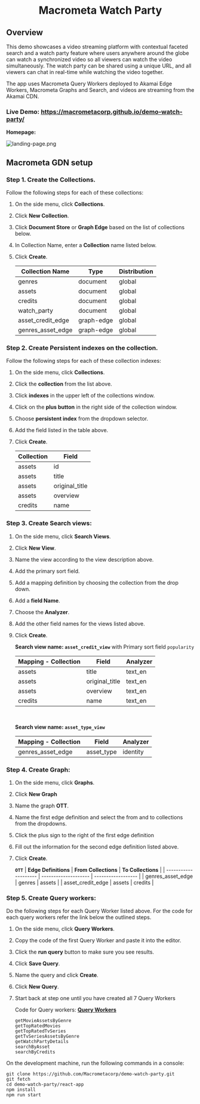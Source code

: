 <h1 align="center">Macrometa Watch Party</h1>

## Overview

This demo showcases a video streaming platform with contextual faceted search and a watch party feature where users anywhere around the globe can watch a synchronized video so all viewers can watch the video simultaneously. The watch party can be shared using a unique URL, and all viewers can chat in real-time while watching the video together. 

The app uses Macrometa Query Workers deployed to Akamai Edge Workers, Macrometa Graphs and Search, and videos are streaming from the Akamai CDN.

### **Live Demo:** https://macrometacorp.github.io/demo-watch-party/

**Homepage:**

![landing-page.png](landing-page.png)

## Macrometa GDN setup

### Step 1. Create the Collections.
Follow the following steps for each of these collections:

1. On the side menu, click **Collections**.
2. Click **New Collection**.
3. Click **Document Store** or **Graph Edge** based on the list of collections below.
4. In Collection Name, enter a **Collection** name listed below.
5. Click **Create**.

    | **Collection Name** | **Type** | **Distribution** |
    | ------------------------ | -------------- | ------------ |
    | genres | document | global |
    | assets | document | global |
    | credits | document | global |
    | watch_party | document | global |
    | asset_credit_edge | graph-edge | global |
    | genres_asset_edge | graph-edge | global |


### Step 2. Create Persistent indexes on the collection.

Follow the following steps for each of these collection indexes:
1. On the side menu, click **Collections**.
2. Click the **collection** from the list above.
3. Click **indexes** in the upper left of the collections window.
4. Click on the **plus button** in the right side of the collection window.
5. Choose **persistent index** from the dropdown selector.
6. Add the field listed in the table above.
7. Click **Create**.

    | **Collection** | **Field**      |
    | -------------- | -------------- |
    | assets         | id             |
    | assets         | title          |
    | assets         | original_title |
    | assets         | overview       |
    | credits        | name           |

### Step 3. Create Search views:
1. On the side menu, click **Search Views**.
2. Click **New View**.
3. Name the view according to the view description above.
4. Add the primary sort field.
5. Add a mapping definition by choosing the collection from the drop down.
6. Add a **field Name**.
7. Choose the **Analyzer**.
8. Add the other field names for the views listed above.
10. Click **Create**.

    **Search view name: `asset_credit_view`** with Primary sort field `popularity`

    | **Mapping - Collection** | **Field** | **Analyzer** |
    | ------------------------ | -------------- | ------------ |
    | assets | title | text_en |
    | assets | original_title | text_en |
    | assets | overview | text_en |
    | credits | name | text_en |

    <br>

    **Search view name: `asset_type_view`**

    | **Mapping - Collection** | **Field** | **Analyzer** |
    | ------------------------ | ---------- | ------------ |
    | genres_asset_edge | asset_type | identity |
    
### Step 4. Create Graph:

1. On the side menu, click **Graphs**.
2. Click **New Graph**
3. Name the graph **OTT**.
4. Name the first edge definition and select the from and to collections from the dropdowns.
5. Click the plus sign to the right of the first edge definition
6. Fill out the information for the second edge definition listed above.
10. Click **Create**.

    **`OTT`**
    | **Edge Definitions** | **From Collections** | **To Collections** |
    | -------------------- | -------------------- | ------------------ |
    | genres_asset_edge | genres | assets |
    | asset_credit_edge | assets | credits |
   
### Step 5. Create Query workers:

Do the following steps for each Query Worker listed above. For the code for each query workers refer the link below the outlined steps.

1. On the side menu, click **Query Workers**.
2. Copy the code of the first Query Worker and paste it into the editor.
3. Click the **run query** button to make sure you see results.
4. Click **Save Query**.
5. Name the query and click **Create**.
6. Click **New Query**.
7. Start back at step one until you have created all 7 Query Workers

    Code for Query workers: **[Query Workers](query-worker/query-worker.md)**
    ```
    getMovieAssetsByGenre
    getTopRatedMovies
    getTopRatedTvSeries
    getTvSeriesAssetsByGenre
    getWatchPartyDetails
    searchByAsset
    searchByCredits
    ```

On the development machine, run the following commands in a console:

    git clone https://github.com/Macrometacorp/demo-watch-party.git
    git fetch
    cd demo-watch-party/react-app
    npm install
    npm run start
